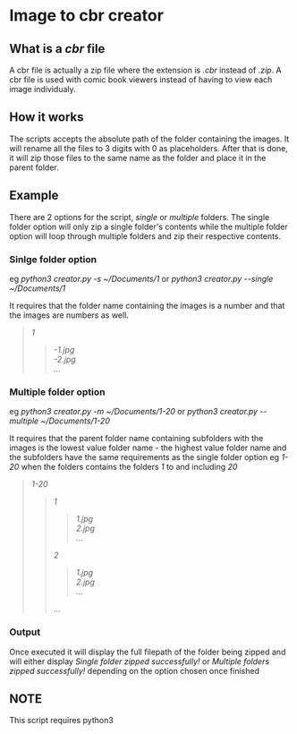 # Image to cbr creator 
## What is a *cbr* file
 
A cbr file is actually a zip file where the extension is *.cbr* instead of *.zip*. 
A cbr file is used with comic book viewers instead of having to view each image 
individualy. 

## How it works

The scripts accepts the absolute path of the folder containing the images. It will 
rename all the files to 3 digits with 0 as placeholders. After that is done, it will 
zip those files to the same name as the folder and place it in the parent folder. 

## Example

There are 2 options for the script, *single* or *multiple* folders. The single folder 
option will only zip a single folder's contents while the multiple folder option 
will loop through multiple folders and zip their respective contents.

### Sinlge folder option

eg *python3 creator.py -s ~/Documents/1* 
or 
*python3 creator.py --single ~/Documents/1* 

It requires that the folder name containing the images is a number and that the 
images are numbers as well.

>*1* 
>>*-1.jpg*  
>>*-2.jpg*  
>>*...*  

### Multiple folder option

eg *python3 creator.py -m ~/Documents/1-20* 
or 
*python3 creator.py --multiple ~/Documents/1-20*

It requires that the parent folder name containing subfolders with the images is the 
lowest value folder name *-* the highest value folder name and the subfolders have the
same requirements as the single folder option
eg *1-20* when the folders contains the folders *1* to and including *20*

>*1-20*  
>>*1*  
>>>*1.jpg*  
>>>*2.jpg*  
>>>*...*
>>  
>>*2*  
>>>*1.jpg*  
>>>*2.jpg*  
>>>*...* 
>> 
>>*...*  

### Output

Once executed it will display the full filepath of the folder being zipped and will either
display *Single folder zipped successfully!* or *Multiple folders zipped successfully!* 
depending on the option chosen once finished

## NOTE
This script requires python3